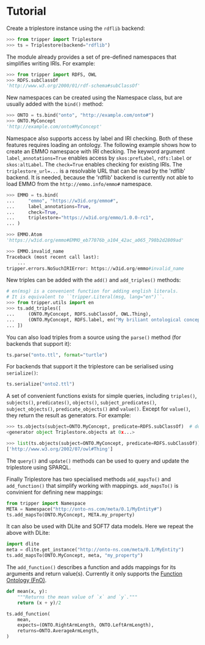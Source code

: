 Tutorial
========
<!-- markdownlint-disable MD007 -->

Create a triplestore instance using the `rdflib` backend:

```python
>>> from tripper import Triplestore
>>> ts = Triplestore(backend="rdflib")

```

The module already provides a set of pre-defined namespaces that simplifies writing IRIs.
For example:

```python
>>> from tripper import RDFS, OWL
>>> RDFS.subClassOf
'http://www.w3.org/2000/01/rdf-schema#subClassOf'

```

New namespaces can be created using the Namespace class, but are usually added with the `bind()` method:

```python
>>> ONTO = ts.bind("onto", "http://example.com/onto#")
>>> ONTO.MyConcept
'http://example.com/onto#MyConcept'

```

Namespace also supports access by label and IRI checking.
Both of these features requires loading an ontology.
The following example shows how to create an EMMO namespace with IRI checking.
The keyword argument `label_annotations=True` enables access by `skos:prefLabel`, `rdfs:label` or `skos:altLabel`.
The `check=True` enables checking for existing IRIs.
The `triplestore_url=...` is a resolvable URL that can be read by the 'rdflib' backend.
It is needed, because the 'rdflib' backend is currently not able to load EMMO from the `http://emmo.info/emmo#` namespace.

```python
>>> EMMO = ts.bind(
...     "emmo", "https://w3id.org/emmo#",
...     label_annotations=True,
...     check=True,
...     triplestore="https://w3id.org/emmo/1.0.0-rc1",
... )

>>> EMMO.Atom
'https://w3id.org/emmo#EMMO_eb77076b_a104_42ac_a065_798b2d2809ad'

>>> EMMO.invalid_name
Traceback (most recent call last):
    ...
tripper.errors.NoSuchIRIError: https://w3id.org/emmo#invalid_name

```

New triples can be added with the `add()` and `add_triples()` methods:

```python
# en(msg) is a convenient function for adding english literals.
# It is equivalent to ``tripper.Literal(msg, lang="en")``.
>>> from tripper.utils import en
>>> ts.add_triples([
...     (ONTO.MyConcept, RDFS.subClassOf, OWL.Thing),
...     (ONTO.MyConcept, RDFS.label, en("My briliant ontological concept.")),
... ])

```

You can also load triples from a source using the `parse()` method (for backends that support it):

```python
ts.parse("onto.ttl", format="turtle")
```


For backends that support it the triplestore can be serialised using `serialize()`:

```python
ts.serialize("onto2.ttl")
```

A set of convenient functions exists for simple queries, including `triples()`, `subjects()`, `predicates()`, `objects()`, `subject_predicates()`, `subject_objects()`, `predicate_objects()` and `value()`.
Except for `value()`, they return the result as generators.
For example:

```python
>>> ts.objects(subject=ONTO.MyConcept, predicate=RDFS.subClassOf)  # doctest: +ELLIPSIS
<generator object Triplestore.objects at 0x...>

>>> list(ts.objects(subject=ONTO.MyConcept, predicate=RDFS.subClassOf))
['http://www.w3.org/2002/07/owl#Thing']

```

The `query()` and `update()` methods can be used to query and update the triplestore using SPARQL.

Finally Triplestore has two specialised methods `add_mapsTo()` and `add_function()` that simplify working with mappings.
`add_mapsTo()` is convinient for defining new mappings:

```python
from tripper import Namespace
META = Namespace("http://onto-ns.com/meta/0.1/MyEntity#")
ts.add_mapsTo(ONTO.MyConcept, META.my_property)
```

It can also be used with DLite and SOFT7 data models.
Here we repeat the above with DLite:

```python
import dlite
meta = dlite.get_instance("http://onto-ns.com/meta/0.1/MyEntity")
ts.add_mapsTo(ONTO.MyConcept, meta, "my_property")
```

The `add_function()` describes a function and adds mappings for its arguments and return value(s).
Currently it only supports the [Function Ontology (FnO)](https://fno.io/).

```python
def mean(x, y):
    """Returns the mean value of `x` and `y`."""
    return (x + y)/2

ts.add_function(
    mean,
    expects=(ONTO.RightArmLength, ONTO.LeftArmLength),
    returns=ONTO.AverageArmLength,
)
```
